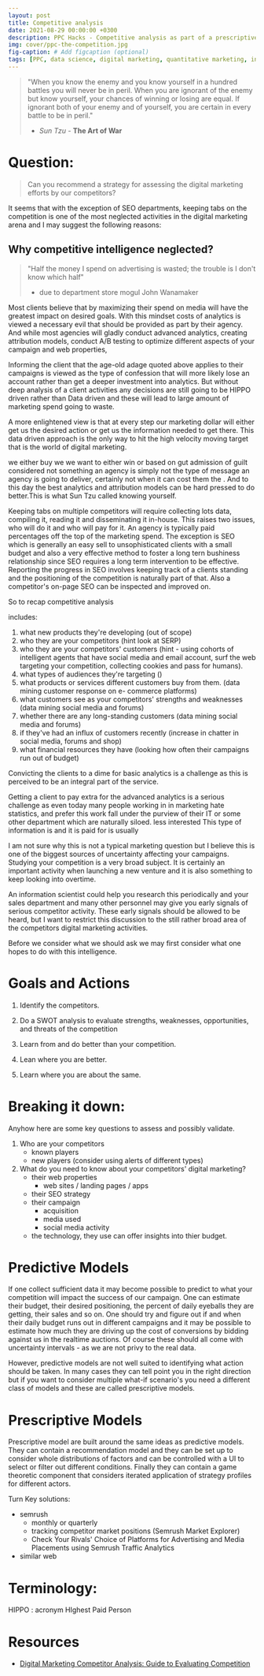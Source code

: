 ```yaml
---
layout: post
title: Competitive analysis
date: 2021-08-29 00:00:00 +0300
description: PPC Hacks - Competitive analysis as part of a prescriptive model.
img: cover/ppc-the-competition.jpg 
fig-caption: # Add figcaption (optional)
tags: [PPC, data science, digital marketing, quantitative marketing, intelligence] 
---
```


> "When you know the enemy and you know yourself in a hundred battles you will never be in peril. 
> When you are ignorant of the enemy but know yourself, your chances of winning or losing are equal. 
> If ignorant both of your enemy and of yourself, you are certain in every battle to be in peril."
> * *Sun Tzu* - **The Art of War**

# Question:

  > Can you recommend a strategy for assessing the digital marketing efforts by our competitors?

It seems that with the exception of SEO departments, keeping tabs on the competition is one of the most neglected activities in the digital marketing arena and I may suggest the following reasons: 

## Why competitive intelligence neglected?

> "Half the money I spend on advertising is wasted; the trouble is I don't know which half" 
> - due to department store mogul John Wanamaker 

Most clients believe that by maximizing their spend on media will have the greatest impact on desired goals. With this mindset costs of analytics is viewed a necessary evil that should be provided as part by their agency. And while most agencies will gladly conduct advanced analytics, creating attribution models, conduct A/B testing to optimize different aspects of your campaign and web properties,

Informing the client that the age-old adage quoted above applies to their campaigns is viewed as the type of confession that will more likely lose an account rather than get a deeper investment into analytics. But without deep analysis of a client activities any decisions are still going to be HIPPO driven rather than Data driven and these will lead to  large amount of marketing spend going to waste.

A more enlightened view is that at every step our marketing dollar will either get us the desired action or get us the information needed to get there. This data driven approach is the only way to hit the high velocity moving target that is the world of digital marketing.

we either buy  we  we want to either win or  based on gut admission of guilt considered not something an agency is simply not the type of message an agency is going to deliver, certainly not when it can cost them the . And to this day the best analytics and attribution models can be hard pressed to do better.This is what Sun Tzu called knowing yourself.

Keeping tabs on multiple competitors will require collecting lots data, compiling it, reading it and disseminating it in-house. This raises two issues, who will do it and who will pay for it. An agency is typically paid percentages off the top of the marketing spend. The exception is SEO which is generally an easy sell to unsophisticated clients with a small budget and also a very effective method to foster a long tern bushiness relationship since SEO requires a long term intervention to be effective. Reporting the progress in SEO involves keeping track of a clients standing and the positioning of the competition is naturally part of that. Also a competitor's on-page SEO can be inspected and improved on.

So to recap competitive analysis 

includes:
1. what new products they're developing (out of scope)
1. who they are your competitors (hint look at SERP)
1. who they are your competitors' customers (hint - using cohorts of intelligent agents that have social media and email account, surf the web targeting your competition, collecting cookies and pass for humans).
1. what types of audiences they're targeting ()
1. what products or services different customers buy from them. (data mining customer response on e- commerce platforms)
1. what customers see as your competitors' strengths and weaknesses (data mining social media and forums)
1. whether there are any long-standing customers (data mining social media and forums)
1. if they've had an influx of customers recently (increase in chatter in social media, forums and shop)
1. what financial resources they have (looking how often their campaigns run out of budget)


Convicting the clients to a dime for basic analytics is a challenge as this is perceived to be an integral part of the service. 

Getting a client to pay extra for the advanced analytics is a serious challenge as even today many people working in in marketing hate statistics, and prefer this work fall under the purview of their IT or some other department which are naturally siloed. less interested This type of information is  and it is paid for is usually 

I am not sure why this is not a typical marketing question but I believe this is one of the biggest sources of uncertainty affecting your campaigns. Studying your competition is a very broad subject. It is certainly an important activity when launching a new venture and it is also something to keep looking into overtime. 

An information scientist could help you research this periodically and your sales department and many other personnel may give you early signals of serious competitor activity. These early signals should be allowed to be heard, but I want to restrict this discussion to the still rather broad area of the competitors digital marketing activities.

Before we consider what we should ask we may first consider what one hopes to do with this intelligence.

# Goals and Actions

1. Identify the competitors.
1. Do a SWOT analysis to evaluate strengths, weaknesses, opportunities, and threats of the competition


1. Learn from and do better than your competition.
1. Lean where you are better.
1. Learn where you are about the same.


# Breaking it down:
Anyhow here are some key questions to assess and possibly validate.

1. Who are your competitors
    - known players
    - new players (consider using alerts of different types)
1. What do you need to know about your competitors' digital marketing?
    - their web properties
        - web sites / landing pages / apps
    - their SEO strategy
    - their campaign
        - acquisition
        - media used
        - social media activity
    - the technology, they use can offer insights into thier budget.



# Predictive Models

If one collect sufficient data it may become possible to predict to what your competition will impact the success of our campaign. One can estimate their budget, their desired positioning, the percent of daily eyeballs they are getting, their sales and so on. One should try and figure out  if and when their daily budget runs out in different campaigns and it may be possible to estimate how much they are driving up the cost of conversions by bidding against us in the realtime auctions. Of course these should all come with uncertainty intervals - as we are not privy to the real data.

However, predictive models are not well suited to identifying what action should be taken. In many cases they can tell point you in the right direction but if you want to consider multiple what-if scenario's you need a different class of models and these are called prescriptive models.

# Prescriptive Models

Prescriptive model are built around the same ideas as predictive models. They can contain a  recommendation model and they can be set up to consider whole distributions of factors and can be controlled with a UI to select or filter out different conditions. Finally they can contain a game theoretic component that considers iterated application of strategy profiles for different actors.


Turn Key solutions:

- semrush
    - monthly or quarterly
    - tracking competitor market positions  (Semrush Market Explorer)
    - Check Your Rivals' Choice of Platforms for Advertising and Media Placements using Semrush Traffic Analytics 
- similar web

# Terminology:

HIPPO
    : acronym HIghest Paid Person

# Resources

- [Digital Marketing Competitor Analysis: Guide to Evaluating Competition](https://digilant.com/blog/featured-blog/digital-marketing-competitor-analysis-guide-to-evaluating-competition/)